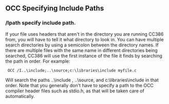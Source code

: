 ## OCC Specifying Include Paths

### /Ipath    specify include path.  
 
 If your file uses headers that aren't in the directory you are running CC386 from, you will have to tell it what directory to look in.  You can have multiple search directories by using a semicolon between the directory names.  If there are multiple files with the same name in different directories being searched, CC386 will use the first instance of the file it finds by searching the path in order.  For example:
 
     OCC /I..\include;..\source;c:\libraries\include myfile.c
 
 Will search the paths ..\\include , ..\\source, and c:\\libraries\\include in that order.  Note that you generally don't have to specify a path to the OCC compiler header files such as stdio.h, as that will be taken care of automatically.